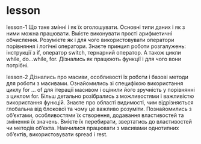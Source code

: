 # lesson

lesson-1
Що таке змінні і як їх оголошувати. Основні типи даних і як з ними можна працювати.
Вмієте виконувати прості арифметичні обчислення. Розумієте як і для чого використовувати оператори порівняння і логічні оператори.
Знаєте принцип роботи розгалужень: інструкції з if, оператор switch, тернарний оператор. А також цикли while, do…while, for.
Дізнались як працюють функції і для чого вони потрібні.

lesson-2
Дізнались про масиви, особливості їх роботи і базові методи для роботи з масивами.
Ознайомились зі специфікою використання циклу for … of для ітерації масивом і оцінили його зручність у порівнянні з циклом for.
Більш детально розібрались з можливостями і важливістю використання функцій.
Знаєте про області видимості, чим відрізняється глобальна від блокової та чому це важливо розуміти.
Познайомились з обʼєктами, особливостями їх створення, додавання властивостей та змінення їх значень. Вмієте їх перебирати, звертатись до властивостей чи методів обʼєкта.
Навчилися працювати з масивами однотипних обʼєктів, використовувати spread і rest.
